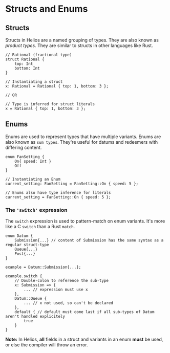 # Structs and Enums

## Structs

Structs in Helios are a named grouping of types.
They are also known as *product types*.
They are similar to structs in other languages like Rust.

```rust, noplaypen
// Rational (fractional type)
struct Rational {
    top: Int
    bottom: Int
}

// Instantiating a struct
x: Rational = Rational { top: 1, bottom: 3 };

// OR

// Type is inferred for struct literals
x = Rational { top: 1, bottom: 3 };
```

## Enums

Enums are used to represent types that have multiple variants.
Enums are also known as `sum types`.
They're useful for datums and redeemers with differing content.

```rust, noplaypen
enum FanSetting {
    On{ speed: Int }
    Off
}

// Instantiating an Enum
current_setting: FanSetting = FanSetting::On { speed: 5 };

// Enums also have type inference for literals
current_setting = FanSetting::On { speed: 5 };

```

### The `'switch'` expression

The `switch` expression is used to pattern-match on enum variants. It's more like a C `switch` than a Rust `match`.

```rust, noplaypen
enum Datum {
    Submission{...} // content of Submission has the same syntax as a regular struct-type
    Queue{...}
    Post{...}
}

example = Datum::Submission{...};

example.switch {
    // Double-colon to reference the sub-type
    x: Submission => { 
        ... // expression must use x
    },
    Datum::Queue {
        ... // x not used, so can't be declared
    },
    default { // default must come last if all sub-types of Datum aren't handled explicitely
        true
    }
}

```

**Note:** In Helios, **all** fields in a struct and variants in an enum **must** be used, or else the compiler will throw an error.
